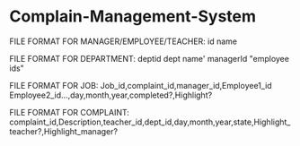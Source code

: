 # Complain-Management-System

FILE FORMAT FOR MANAGER/EMPLOYEE/TEACHER:
id name

FILE FORMAT FOR DEPARTMENT:
deptid dept name' managerId "employee ids"

FILE FORMAT FOR JOB:
Job_id,complaint_id,manager_id,Employee1_id Employee2_id...,day,month,year,completed?,Highlight?

FILE FORMAT FOR COMPLAINT:
complaint_id,Description,teacher_id,dept_id,day,month,year,state,Highlight_teacher?,Highlight_manager?